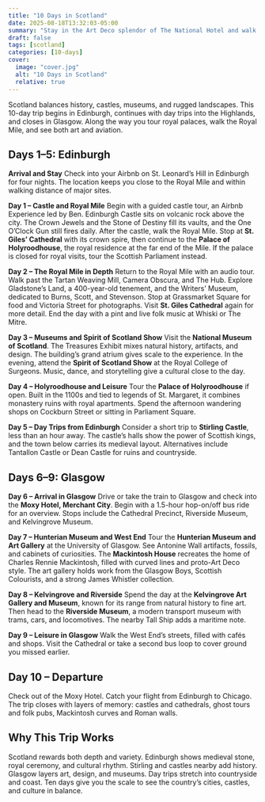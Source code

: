 ```yaml
---
title: "10 Days in Scotland"
date: 2025-08-18T13:32:03-05:00
summary: "Stay in the Art Deco splendor of The National Hotel and walk to Paycom Center for NBA games or concerts—OKC’s history and present on one downtown weekend."
draft: false
tags: [scotland]
categories: [10-days]
cover:
  image: "cover.jpg"
  alt: "10 Days in Scotland"
  relative: true
---
```



Scotland balances history, castles, museums, and rugged landscapes. This 10-day trip begins in Edinburgh, continues with day trips into the Highlands, and closes in Glasgow. Along the way you tour royal palaces, walk the Royal Mile, and see both art and aviation.



## Days 1–5: Edinburgh

**Arrival and Stay**
Check into your Airbnb on St. Leonard’s Hill in Edinburgh for four nights. The location keeps you close to the Royal Mile and within walking distance of major sites.

**Day 1 – Castle and Royal Mile**
Begin with a guided castle tour, an Airbnb Experience led by Ben. Edinburgh Castle sits on volcanic rock above the city. The Crown Jewels and the Stone of Destiny fill its vaults, and the One O’Clock Gun still fires daily. After the castle, walk the Royal Mile. Stop at **St. Giles’ Cathedral** with its crown spire, then continue to the **Palace of Holyroodhouse**, the royal residence at the far end of the Mile. If the palace is closed for royal visits, tour the Scottish Parliament instead.

**Day 2 – The Royal Mile in Depth**
Return to the Royal Mile with an audio tour. Walk past the Tartan Weaving Mill, Camera Obscura, and The Hub. Explore Gladstone’s Land, a 400-year-old tenement, and the Writers’ Museum, dedicated to Burns, Scott, and Stevenson. Stop at Grassmarket Square for food and Victoria Street for photographs. Visit **St. Giles Cathedral** again for more detail. End the day with a pint and live folk music at Whiski or The Mitre.

**Day 3 – Museums and Spirit of Scotland Show**
Visit the **National Museum of Scotland**. The Treasures Exhibit mixes natural history, artifacts, and design. The building’s grand atrium gives scale to the experience. In the evening, attend the **Spirit of Scotland Show** at the Royal College of Surgeons. Music, dance, and storytelling give a cultural close to the day.

**Day 4 – Holyroodhouse and Leisure**
Tour the **Palace of Holyroodhouse** if open. Built in the 1100s and tied to legends of St. Margaret, it combines monastery ruins with royal apartments. Spend the afternoon wandering shops on Cockburn Street or sitting in Parliament Square.

**Day 5 – Day Trips from Edinburgh**
Consider a short trip to **Stirling Castle**, less than an hour away. The castle’s halls show the power of Scottish kings, and the town below carries its medieval layout. Alternatives include Tantallon Castle or Dean Castle for ruins and countryside.



## Days 6–9: Glasgow

**Day 6 – Arrival in Glasgow**
Drive or take the train to Glasgow and check into the **Moxy Hotel, Merchant City**. Begin with a 1.5-hour hop-on/off bus ride for an overview. Stops include the Cathedral Precinct, Riverside Museum, and Kelvingrove Museum.

**Day 7 – Hunterian Museum and West End**
Tour the **Hunterian Museum and Art Gallery** at the University of Glasgow. See Antonine Wall artifacts, fossils, and cabinets of curiosities. The **Mackintosh House** recreates the home of Charles Rennie Mackintosh, filled with curved lines and proto-Art Deco style. The art gallery holds work from the Glasgow Boys, Scottish Colourists, and a strong James Whistler collection.

**Day 8 – Kelvingrove and Riverside**
Spend the day at the **Kelvingrove Art Gallery and Museum**, known for its range from natural history to fine art. Then head to the **Riverside Museum**, a modern transport museum with trams, cars, and locomotives. The nearby Tall Ship adds a maritime note.

**Day 9 – Leisure in Glasgow**
Walk the West End’s streets, filled with cafés and shops. Visit the Cathedral or take a second bus loop to cover ground you missed earlier.



## Day 10 – Departure

Check out of the Moxy Hotel. Catch your flight from Edinburgh to Chicago. The trip closes with layers of memory: castles and cathedrals, ghost tours and folk pubs, Mackintosh curves and Roman walls.



## Why This Trip Works

Scotland rewards both depth and variety. Edinburgh shows medieval stone, royal ceremony, and cultural rhythm. Stirling and castles nearby add history. Glasgow layers art, design, and museums. Day trips stretch into countryside and coast. Ten days give you the scale to see the country’s cities, castles, and culture in balance.
